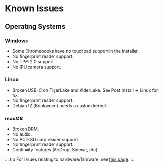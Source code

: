 # Known Issues

## Operating Systems

### Windows

- Some Chromebooks have no touchpad support in the installer.
- No fingerprint reader support.
- No TPM 2.0 support.
- No IPU camera support.

### Linux

- Broken USB-C on TigerLake and AlderLake. See Post Install -> Linux for fix.
- No fingerprint reader support.
- Debian 12 (Bookworm) needs a custom kernel.

### macOS

- Broken DRM.
- No audio.
- No PCIe SD card reader support.
- No fingerprint reader support.
- Continuity features (AirDrop, Sidecar, etc).

::: tip
For issues relating to hardware/firmware, see [this page](../firmware/known-issues.md).
:::
